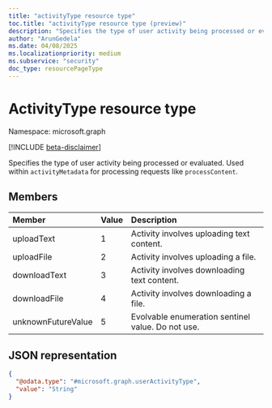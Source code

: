 ```yaml
---
title: "activityType resource type"
toc.title: "activityType resource type (preview)"
description: "Specifies the type of user activity being processed or evaluated."
author: "ArunGedela"
ms.date: 04/08/2025
ms.localizationpriority: medium
ms.subservice: "security"
doc_type: resourcePageType
---
```


# ActivityType resource type

Namespace: microsoft.graph

[!INCLUDE [beta-disclaimer](../../includes/beta-disclaimer.md)]

Specifies the type of user activity being processed or evaluated. Used within `activityMetadata` for processing requests like `processContent`.

## Members

|Member|Value|Description|
|:---|:---|:---|
|uploadText|1|Activity involves uploading text content.|
|uploadFile|2|Activity involves uploading a file.|
|downloadText|3|Activity involves downloading text content.|
|downloadFile|4|Activity involves downloading a file.|
|unknownFutureValue|5|Evolvable enumeration sentinel value. Do not use.|

## JSON representation

<!-- {
  "blockType": "resource",
  "@odata.type": "microsoft.graph.userActivityType"
}
-->
``` json
{
  "@odata.type": "#microsoft.graph.userActivityType",
  "value": "String"
}
```
